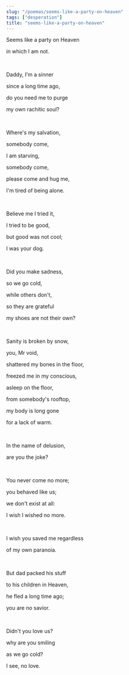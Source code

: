 ```yaml
---
slug: "/poemas/seems-like-a-party-on-heaven"
tags: ["desperation"]
title: "seems-like-a-party-on-heaven"
---
```

Seems like a party on Heaven

in which I am not.

&nbsp;

Daddy, I'm a sinner

since a long time ago,

do you need me to purge

my own rachitic soul?

&nbsp;

Where's my salvation,

somebody come,

I am starving,

somebody come,

please come and hug me,

I'm tired of being alone.

&nbsp;

Believe me I tried it,

I tried to be good,

but good was not cool;

I was your dog.

&nbsp;

Did you make sadness,

so we go cold,

while others don't,

so they are grateful

my shoes are not their own?

&nbsp;

Sanity is broken by snow,

you, Mr void,

shattered my bones in the floor,

freezed me in my conscious,

asleep on the floor,

from somebody's rooftop,

my body is long gone

for a lack of warm.

&nbsp;

In the name of delusion,

are you the joke?

&nbsp;

You never come no more;

you behaved like us;

we don't exist at all:

I wish I wished no more.

&nbsp;

I wish you saved me regardless

of my own paranoia.

&nbsp;

But dad packed his stuff

to his children in Heaven,

he fled a long time ago;

you are no savior.

&nbsp;

Didn't you love us?

why are you smiling

as we go cold?

I see, no love.